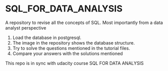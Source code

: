 # SQL_FOR_DATA_ANALYSIS
A repository to revise all the concepts of SQL. Most importantly from a data analyst perspective

1. Load the database in postgresql.
2. The image in the repository shows the database structure.
3. Try to solve the questions mentioned in the tutorial files.
4. Compare your answers with the solutions mentioned

This repo is in sync with udacity course SQL FOR DATA ANALYSIS
